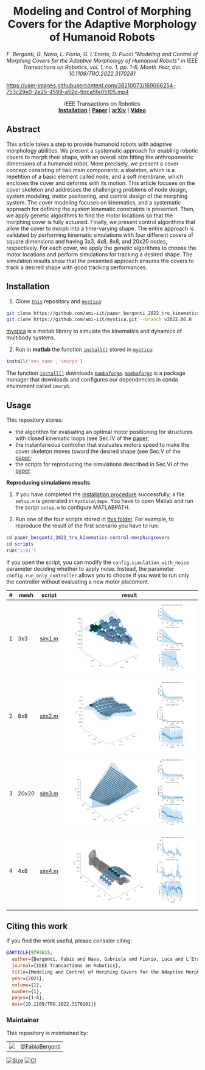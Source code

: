 <h1 align="center">
Modeling and Control of Morphing Covers for the Adaptive Morphology of Humanoid Robots
</h1>


<div align="center">


_F. Bergonti, G. Nava, L. Fiorio, G. L'Erario, D. Pucci "Modeling and Control of Morphing Covers for the Adaptive Morphology of Humanoid Robots" in 
IEEE Transactions on Robotics, vol. 1, no. 1, pp. 1-6, Month Year, doi: 10.1109/TRO.2022.3170281_

</div>

<p align="center">

https://user-images.githubusercontent.com/38210073/169066254-753c29e0-2e25-4599-a52d-9dca5fe05105.mp4

</p>

<div align="center">
  IEEE Transactions on Robotics
</div>

<div align="center">
  <a href="#installation"><b>Installation</b></a> |
  <a href="https://ieeexplore.ieee.org/document/9793615"><b>Paper</b></a> |
  <a href="https://arxiv.org/abs/2207.01025"><b>arXiv</b></a> |
  <a href="https://youtu.be/kMfXb2xqGn4"><b>Video</b></a>
</div>

## Abstract

This article takes a step to provide humanoid robots with adaptive morphology abilities. We present a systematic approach for enabling robotic covers to morph their shape, with an overall size fitting the anthropometric dimensions of a humanoid robot. More precisely, we present a cover concept consisting of two main components: a skeleton, which is a repetition of a basic element called node, and a soft membrane, which encloses the cover and deforms with its motion. This article focuses on the cover skeleton and addresses the challenging problems of node design, system modeling, motor positioning, and control design of the morphing system. The cover modeling focuses on kinematics, and a systematic approach for defining the system kinematic constraints is presented. Then, we apply genetic algorithms to find the motor locations so that the morphing cover is fully actuated. Finally, we present control algorithms that allow the cover to morph into a time-varying shape. The entire approach is validated by performing kinematic simulations with four different covers of square dimensions and having 3x3, 4x8, 8x8, and 20x20 nodes, respectively. For each cover, we apply the genetic algorithms to choose the motor locations and perform simulations for tracking a desired shape. The simulation results show that the presented approach ensures the covers to track a desired shape with good tracking performances.

## Installation

1. Clone [`this`](https://github.com/ami-iit/paper_bergonti_2022_tro_kinematics-control-morphingcovers) repository  and [`mystica`](https://github.com/ami-iit/mystica/):
  ```bash
  git clone https://github.com/ami-iit/paper_bergonti_2022_tro_kinematics-control-morphingcovers.git
  git clone https://github.com/ami-iit/mystica.git --branch v2022.06.0
  ```
  [mystica](https://github.com/ami-iit/mystica/) is a matlab library to simulate the kinematics and dynamics of multibody systems.

2. Run in **matlab** the function [`install()`](https://github.com/ami-iit/mystica/blob/main/install.m) stored in [`mystica`](https://github.com/ami-iit/mystica/):
  ``` matlab
  install('env_name','imorph')
  ```
The function [`install()`](https://github.com/ami-iit/mystica/blob/main/install.m) downloads [`mambaforge`](https://github.com/conda-forge/miniforge#mambaforge). [`mambaforge`](https://github.com/conda-forge/miniforge#mambaforge) is a package manager that downloads and configures our dependencies in conda enviroment called `imorph`.

## Usage

This repository stores:
- the algorithm for evaluating an optimal motor positioning for structures with closed kinematic loops (see Sec.IV of the [paper](https://ieeexplore.ieee.org/document/9793615);
- the instantaneous controller that evaluates motors speed to make the cover skeleton moves toward the desired shape (see Sec.V of the [paper](https://ieeexplore.ieee.org/document/9793615);
- the scripts for reproducing the simulations described in Sec.VI of the [paper](https://ieeexplore.ieee.org/document/9793615).

**Reproducing simulations results**

1. If you have completed the [installation procedure](#installation) successfully, a file `setup.m` is generated in `mystica\deps`. You have to open Matlab and run the script `setup.m` to configure MATLABPATH.

2. Run one of the four scripts stored in [this folder](scripts). For example, to reproduce the result of the first scenario you have to run:
``` matlab
cd paper_bergonti_2022_tro_kinematics-control-morphingcovers
cd scripts
run('sim1')
```

If you open the script, you can modify the `config.simulation_with_noise` parameter deciding whether to apply noise. Instead, the parameter `config.run_only_controller` allows you to choose if you want to run only the controller without evaluating a new motor placement.

| # | mesh | script | result |
| - | - | - | - |
| 1 | 3x3   | [sim1.m](scripts/sim1.m) | ![](images/sim1.png) |
| 2 | 8x8   | [sim2.m](scripts/sim2.m) | ![](images/sim2.png) |
| 3 | 20x20 | [sim3.m](scripts/sim3.m) | ![](images/sim3.png) |
| 4 | 4x8   | [sim4.m](scripts/sim4.m) | ![](images/sim4.png) |

## Citing this work

If you find the work useful, please consider citing:

```bibtex
@ARTICLE{9793615,
  author={Bergonti, Fabio and Nava, Gabriele and Fiorio, Luca and L’Erario, Giuseppe and Pucci, Daniele},
  journal={IEEE Transactions on Robotics},
  title={Modeling and Control of Morphing Covers for the Adaptive Morphology of Humanoid Robots},
  year={2021},
  volume={1},
  number={1},
  pages={1-6},
  doi={10.1109/TRO.2022.3170281}}
```

### Maintainer

This repository is maintained by:

| | |
|:---:|:---:|
| [<img src="https://github.com/FabioBergonti.png" width="40">](https://github.com/FabioBergonti) | [@FabioBergonti](https://github.com/FabioBergonti) |

<p align="left">
   <a href="https://github.com/ami-iit/paper_bergonti_2022_tro_kinematics-control-morphingcovers/blob/master/LICENSE"><img src="https://img.shields.io/github/license/ami-iit/paper_bergonti_2022_tro_kinematics-control-morphingcovers" alt="Size" class="center"/></a>
  <a href="https://github.com/ami-iit/paper_bergonti_2022_tro_kinematics-control-morphingcovers/actions/workflows/matlab_ci.yml"><img src="https://github.com/ami-iit/paper_bergonti_2022_tro_kinematics-control-morphingcovers/actions/workflows/matlab_ci.yml/badge.svg?branch=main" alt="CI"/></a>
</p>

